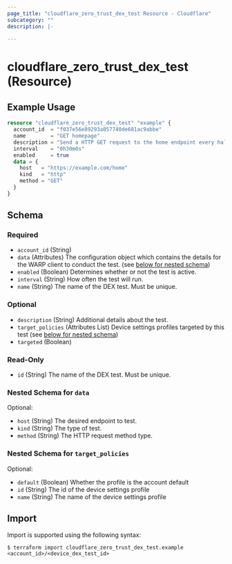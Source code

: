 ```yaml
---
page_title: "cloudflare_zero_trust_dex_test Resource - Cloudflare"
subcategory: ""
description: |-
  
---
```


# cloudflare_zero_trust_dex_test (Resource)



## Example Usage

```terraform
resource "cloudflare_zero_trust_dex_test" "example" {
  account_id  = "f037e56e89293a057740de681ac9abbe"
  name        = "GET homepage"
  description = "Send a HTTP GET request to the home endpoint every half hour."
  interval    = "0h30m0s"
  enabled     = true
  data = {
    host   = "https://example.com/home"
    kind   = "http"
    method = "GET"
  }
}
```
<!-- schema generated by tfplugindocs -->
## Schema

### Required

- `account_id` (String)
- `data` (Attributes) The configuration object which contains the details for the WARP client to conduct the test. (see [below for nested schema](#nestedatt--data))
- `enabled` (Boolean) Determines whether or not the test is active.
- `interval` (String) How often the test will run.
- `name` (String) The name of the DEX test. Must be unique.

### Optional

- `description` (String) Additional details about the test.
- `target_policies` (Attributes List) Device settings profiles targeted by this test (see [below for nested schema](#nestedatt--target_policies))
- `targeted` (Boolean)

### Read-Only

- `id` (String) The name of the DEX test. Must be unique.

<a id="nestedatt--data"></a>
### Nested Schema for `data`

Optional:

- `host` (String) The desired endpoint to test.
- `kind` (String) The type of test.
- `method` (String) The HTTP request method type.


<a id="nestedatt--target_policies"></a>
### Nested Schema for `target_policies`

Optional:

- `default` (Boolean) Whether the profile is the account default
- `id` (String) The id of the device settings profile
- `name` (String) The name of the device settings profile

## Import

Import is supported using the following syntax:

```shell
$ terraform import cloudflare_zero_trust_dex_test.example <account_id>/<device_dex_test_id>
```
